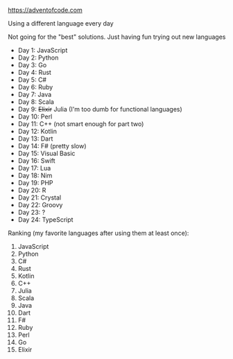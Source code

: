 https://adventofcode.com

Using a different language every day

Not going for the "best" solutions. Just having fun trying out new languages

- Day 1: JavaScript
- Day 2: Python
- Day 3: Go
- Day 4: Rust
- Day 5: C#
- Day 6: Ruby
- Day 7: Java
- Day 8: Scala
- Day 9: ~~Elixir~~ Julia (I'm too dumb for functional languages)
- Day 10: Perl
- Day 11: C++ (not smart enough for part two)
- Day 12: Kotlin
- Day 13: Dart
- Day 14: F# (pretty slow)
- Day 15: Visual Basic
- Day 16: Swift
- Day 17: Lua
- Day 18: Nim
- Day 19: PHP
- Day 20: R
- Day 21: Crystal
- Day 22: Groovy
- Day 23: ?
- Day 24: TypeScript

Ranking (my favorite languages after using them at least once):

1. JavaScript
2. Python
3. C#
4. Rust
5. Kotlin
6. C++
7. Julia
8. Scala
9. Java
10. Dart
11. F#
12. Ruby
13. Perl
14. Go
15. Elixir
